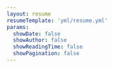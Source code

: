 ```yaml
---
layout: resume
resumeTemplate: 'yml/resume.yml'
params:
  showDate: false
  showAuthor: false
  showReadingTime: false
  showPagination: false
---
```

